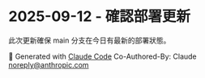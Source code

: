 # 2025-09-12 - 確認部署更新

此次更新確保 main 分支在今日有最新的部署狀態。

🔧 Generated with [Claude Code](https://claude.ai/code)
Co-Authored-By: Claude <noreply@anthropic.com>
